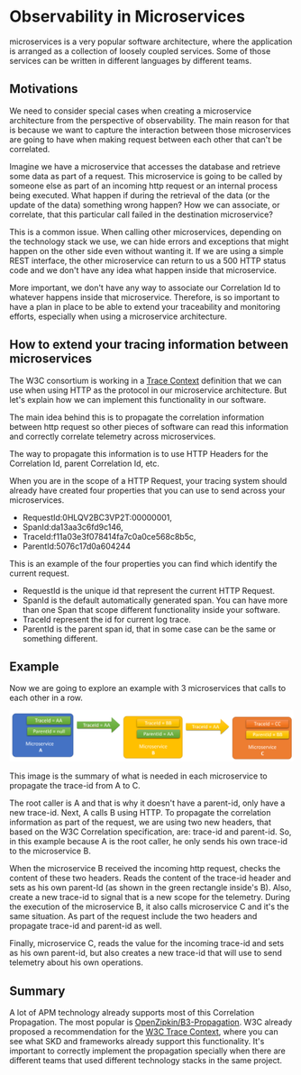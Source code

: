 # Observability in Microservices

microservices is a very popular software architecture, where the application is arranged as a collection of loosely coupled services. Some of those services can be written in different languages by different teams.

## Motivations

We need to consider special cases when creating a microservice architecture from the perspective of observability. The main reason for that is because we want to capture the interaction between those microservices are going to have when making request between each other that can't be correlated.

Imagine we have a microservice that accesses the database and retrieve some data as part of a request. This microservice is going to be called by someone else as part of an incoming http request or an internal process being executed. What happen if during the retrieval of the data (or the update of the data) something wrong happen? How we can associate, or correlate, that this particular call failed in the destination microservice?

This is a common issue. When calling other microservices, depending on the technology stack we use, we can hide errors and exceptions that might happen on the other side even without wanting it. If we are using a simple REST interface, the other microservice can return to us a 500 HTTP status code and we don't have any idea what happen inside that microservice.

More important, we don't have any way to associate our Correlation Id to whatever happens inside that microservice. Therefore, is so important to have a plan in place to be able to extend your traceability and monitoring efforts, especially when using a microservice architecture.

## How to extend your tracing information between microservices

The W3C consortium is working in a [Trace Context](https://www.w3.org/TR/trace-context/) definition that we can use when using HTTP as the protocol in our microservice architecture. But let's explain how we can implement this functionality in our software.

The main idea behind this is to propagate the correlation information between http request so other pieces of software can read this information and correctly correlate telemetry across microservices.

The way to propagate this information is to use HTTP Headers for the Correlation Id, parent Correlation Id, etc.

When you are in the scope of a HTTP Request, your tracing system should already have created four properties that you can use to send across your microservices.

- RequestId:0HLQV2BC3VP2T:00000001,
- SpanId:da13aa3c6fd9c146,
- TraceId:f11a03e3f078414fa7c0a0ce568c8b5c,
- ParentId:5076c17d0a604244

This is an example of the four properties you can find which identify the current request.

- RequestId is the unique id that represent the current HTTP Request.
- SpanId is the default automatically generated span. You can have more than one Span that scope different functionality inside your software.
- TraceId represent the id for current log trace.
- ParentId is the parent span id, that in some case can be the same or something different.

## Example

Now we are going to explore an example with 3 microservices that calls to each other in a row.

![image](./microservices.png)

This image is the summary of what is needed in each microservice to propagate the trace-id from A to C.

The root caller is A and that is why it doesn't have a parent-id, only have a new trace-id. Next, A calls B using HTTP. To propagate the correlation information as part of the request, we are using two new headers, that based on the W3C Correlation specification, are: trace-id and parent-id. So, in this example because A is the root caller, he only sends his own trace-id to the microservice B.

When the microservice B received the incoming http request, checks the content of these two headers. Reads the content of the trace-id header and sets as his own parent-Id (as shown in the green rectangle inside's B). Also, create a new trace-id to signal that is a new scope for the telemetry. During the execution of the microservice B, it also calls microservice C and it's the same situation. As part of the request include the two headers and propagate trace-id and parent-id as well.

Finally, microservice C, reads the value for the incoming trace-id and sets as his own parent-id, but also creates a new trace-id that will use to send telemetry about his own operations.

## Summary

A lot of APM technology already supports most of this Correlation Propagation. The most popular is [OpenZipkin/B3-Propagation](https://github.com/openzipkin/b3-propagation). W3C already proposed a recommendation for the [W3C Trace Context](https://www.w3.org/blog/2019/12/trace-context-enters-proposed-recommendation/), where you can see what SKD and frameworks already support this functionality. It's important to correctly implement the propagation specially when there are different teams that used different technology stacks in the same project.
